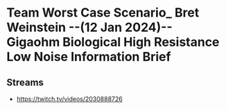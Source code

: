 # Team Worst Case Scenario_ Bret Weinstein --(12 Jan 2024)-- Gigaohm Biological High Resistance Low Noise Information Brief

## Streams
- https://twitch.tv/videos/2030888726

